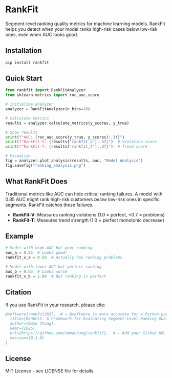 # RankFit

Segment-level ranking quality metrics for machine learning models. RankFit helps you detect when your model ranks high-risk cases below low-risk ones, even when AUC looks good.

## Installation

```bash
pip install rankfit
```

## Quick Start

```python
from rankfit import RankFitAnalyzer
from sklearn.metrics import roc_auc_score

# Initialize analyzer
analyzer = RankFitAnalyzer(n_bins=10)

# Calculate metrics
results = analyzer.calculate_metrics(y_scores, y_true)

# Show results
print(f"AUC: {roc_auc_score(y_true, y_scores):.3f}")
print(f"RankFit-V: {results['rankfit_v']:.3f}")  # Violation score
print(f"RankFit-T: {results['rankfit_t']:.3f}")  # Trend score

# Visualize
fig = analyzer.plot_analysis(results, auc, "Model Analysis")
fig.savefig("ranking_analysis.png")
```

## What RankFit Does

Traditional metrics like AUC can hide critical ranking failures. A model with 0.85 AUC might rank high-risk customers *below* low-risk ones in specific segments. RankFit catches these failures.

- **RankFit-V**: Measures ranking violations (1.0 = perfect, <0.7 = problems)
- **RankFit-T**: Measures trend strength (1.0 = perfect monotonic decrease)

## Example

```python
# Model with high AUC but poor ranking
auc_a = 0.85  # Looks good!
rankfit_v_a = 0.58  # Actually has ranking problems

# Model with lower AUC but perfect ranking  
auc_b = 0.65  # Looks worse
rankfit_v_b = 1.00  # But ranking is perfect
```

## Citation

If you use RankFit in your research, please cite:

```bibtex
@software{rankfit2025,  # ← @software is more accurate for a Python package
  title={RankFit: A Framework for Evaluating Segment-Level Ranking Quality},
  author={Emma Chung},
  year={2025},
  url={https://github.com/emmachung/rankfit},  # ← Add your GitHub URL
  version={0.1.0}
}
```

## License

MIT License - see LICENSE file for details.
